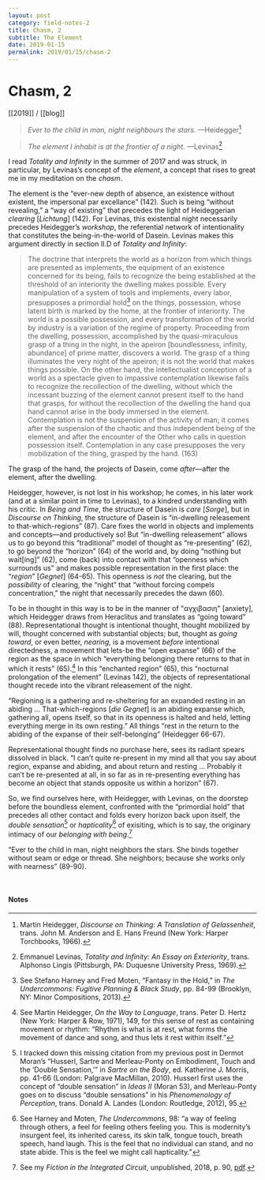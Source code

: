 ```yaml
---
layout: post
category: field-notes-2
title: Chasm, 2
subtitle: The Element
date: 2019-01-15
permalink: 2019/01/15/chasm-2
---
```


# Chasm, 2

[[2019]] / [[blog]]

> *Ever to the child in man, night neighbours the stars.* —Heidegger[^1]

> *The element I inhabit is at the frontier of a night.* —Levinas[^2]

I read *Totality and Infinity* in the summer of 2017 and was struck, in particular, by Levinas’s concept of the *element*, a concept that rises to great me in my meditation on the *chasm*.

The element is the “ever-new depth of absence, an existence without existent, the impersonal par excellance” (142). Such is being “without revealing,” a “way of existing” that precedes the light of Heideggerian *clearing* [*Lichtung*] (142). For Levinas, this existential night necessarily precedes Heidegger’s *workshop*, the referential network of intentionality that constitutes the being-in-the-world of Dasein. Levinas makes this argument directly in section II.D of *Totality and Infinity*:

> The doctrine that interprets the world as a horizon from which things are presented as implements, the equipment of an existence concerned for its being, fails to recognize the being established at the threshold of an interiority the dwelling makes possible. Every manipulation of a system of tools and implements, every labor, presupposes a primordial hold[^3] on the things, possession, whose latent birth is marked by the home, at the frontier of interiority. The world is a possible possession, and every transformation of the world by industry is a variation of the regime of property. Proceeding from the dwelling, possession, accomplished by the quasi-miraculous grasp of a thing in the night, in the apeiron [boundlessness, infinity, abundance] of prime matter, discovers a world. The grasp of a thing illuminates the very night of the apeiron; it is not the world that makes things possible. On the other hand, the intellectualist conception of a world as a spectacle given to impassive contemplation likewise fails to recognize the recollection of the dwelling, without which the incessant buzzing of the element cannot present itself to the hand that grasps, for without the recollection of the dwelling the hand qua hand cannot arise in the body immersed in the element. Contemplation is not the suspension of the activity of man; it comes after the suspension of the chaotic and thus independent being of the element, and after the encounter of the Other who calls in question possession itself. Contemplation in any case presupposes the very mobilization of the thing, grasped by the hand. (163)

The grasp of the hand, the projects of Dasein, come *after*—after the element, after the dwelling.

Heidegger, however, is not lost in his workshop; he comes, in his later work (and at a similar point in time to Levinas), to a kindred understanding with his critic. In *Being and Time*, the structure of Dasein is *care* [*Sorge*], but in *Discourse on Thinking*, the structure of Dasein is “in-dwelling releasement to that-which-regions” (87). Care fixes the world in objects and implements and concepts—and productively so! But “in-dwelling releasement” allows us to go beyond this “traditional” model of thought as “re-presenting” (62), to go beyond the “horizon” (64) of the world and, by doing “nothing but wait[ing]” (62), come (back) into contact with that “openness which surrounds us" and makes possible representation in the first place: the “*region*” [*Gegnet*] (64-65). This openness is *not* the clearing, but the *possibility* of clearing, the “night” that “without forcing compels concentration,” the night that necessarily precedes the dawn (60).

To be in thought in this way is to be in the manner of "αγχιβασιη" [anxiety], which Heidegger draws from Heraclitus and translates as “going toward” (88). Representational thought is intentional thought, thought mobilized by will, thought concerned with substantial objects; but, thought as *going toward*, or even better, *nearing*, is a movement *before* intentional directedness, a movement that lets-be the “open expanse” (66) of the region as the space in which “everything belonging there returns to that in which it rests” (65).[^4] In this “enchanted region” (65), this “nocturnal prolongation of the element” (Levinas 142), the objects of representational thought recede into the vibrant releasement of the night.

“Regioning is a gathering and re-sheltering for an expanded resting in an abiding … That-which-regions [*die Gegnet*] is an abiding expanse which, gathering all, opens itself, so that in its openness is halted and held, letting everything merge in its own resting.” All things “rest in the return to the abiding of the expanse of their self-belonging” (Heidegger 66-67).

Representational thought finds no purchase here, sees its radiant spears dissolved in black. “I can’t quite re-present in my mind all that you say about region, expanse and abiding, and about return and resting … Probably it can’t be re-presented at all, in so far as in re-presenting everything has become an object that stands opposite us within a horizon” (67).

So, we find ourselves here, with Heidegger, with Levinas, on the doorstep before the boundless element, confronted with the “primordial hold” that precedes all other contact and folds every horizon back upon itself, the *double sensation*[^5] or *hapticality*[^6] of exisiting, which is to say, the originary intimacy of our *belonging with being*.[^7]

“Ever to the child in man, night neighbors the stars. She binds together without seam or edge or thread. She neighbors; because she works only with nearness” (89-90).

<br>

#### Notes

[^1]: Martin Heidegger, *Discourse on Thinking: A Translation of Gelassenheit*, trans. John M. Anderson and E. Hans Freund (New York: Harper Torchbooks, 1966).

[^2]: Emmanuel Levinas, *Totality and Infinity: An Essay on Exteriority*, trans. Alphonso Lingis (Pittsburgh, PA: Duquesne University Press, 1969).

[^3]: See Stefano Harney and Fred Moten, “Fantasy in the Hold,” in *The Undercommons: Fugitive Planning & Black Study*, pp. 84-99 (Brooklyn, NY: Minor Compositions, 2013).

[^4]: See Martin Heidegger, *On the Way to Language*, trans. Peter D. Hertz (New York: Harper & Row, 1971), 149, for this sense of rest as containing movement or rhythm: “Rhythm is what is at rest, what forms the movement of dance and song, and thus lets it rest within itself.”

[^5]: I tracked down this missing citation from my previous post in Dermot Moran’s “Husserl, Sartre and Merleau-Ponty on Embodiment, Touch and the ‘Double Sensation,’” in *Sartre on the Body*, ed. Katherine J. Morris, pp. 41-66 (London: Palgrave MacMillan, 2010). Husserl first uses the concept of “double sensation” in *Ideas II* (Moran 53), and Merleau-Ponty goes on to discuss “double sensations” in his *Phenomenology of Perception*, trans. Donald A. Landes (London: Routledge, 2012), 95.

[^6]: See Harney and Moten, *The Undercommons*, 98: “a way of feeling through others, a feel for feeling others feeling you. This is modernity’s insurgent feel, its inherited caress, its skin talk, tongue touch, breath speech, hand laugh. This is the feel that no individual can stand, and no state abide. This is the feel we might call hapticality.”

[^7]: See my *Fiction in the Integrated Circuit*, unpublished, 2018, p. 90, [pdf](https://www.academia.edu/40272048/).
